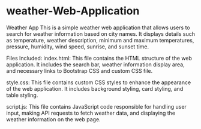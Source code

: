 # weather-Web-Application
Weather App
This is a simple weather web application that allows users to search for weather information based on city names. It displays details such as temperature, weather description, minimum and maximum temperatures, pressure, humidity, wind speed, sunrise, and sunset time.

Files Included:
index.html: This file contains the HTML structure of the web application. It includes the search bar, weather information display area, and necessary links to Bootstrap CSS and custom CSS file.

style.css: This file contains custom CSS styles to enhance the appearance of the web application. It includes background styling, card styling, and table styling.

script.js: This file contains JavaScript code responsible for handling user input, making API requests to fetch weather data, and displaying the weather information on the web page.
